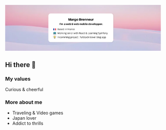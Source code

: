 ![Cover](https://github.com/Margo-Git/Margo-git/blob/cdeb9421005f91bbc6d1f95aaad93da7a842ff74/img/apsk5dmx.png)
## Hi there 👋 

### My values

Curious & cheerful

### More about me 

- Traveling & Video games
- Japan lover
- Addict to thrills




